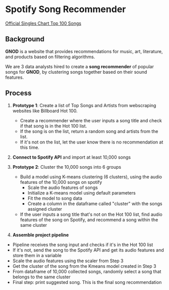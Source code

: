 # Spotify Song Recommender
[Official Singles Chart Top 100 Songs](https://www.officialcharts.com/charts/singles-chart/)


## Background
**GNOD** is a website that provides recommendations for music, art, literature, and products based on filtering algorithms. 

We are 3 data analysts hired to create a **song recommender** of popular songs for **GNOD**, by clustering songs together based on their sound features.

## Process
1. **Prototype 1**: Create a list of Top Songs and Artists from webscraping websites like Billboard Hot 100. 
      - Create a recommender where the user inputs a song title and check if that song is in the Hot 100 list.
      - If the song is on the list, return a random song and artists from the list. 
      - If it's not on the list, let the user know there is no recommendation at this time.
      
2. **Connect to Spotify API** and import at least 10,000 songs

3. **Prototype 2**: Cluster the 10,000 songs into 6 groups
      - Build a model using K-means clustering (6 clusters), using the audio features of the 10,000 songs on spotify
          - Scale the audio features of songs 
          - Initialize a K-means model using default parameters
          - Fit the model to song data 
          - Create a column in the dataframe called "cluster" with the songs assigned cluster
      - If the user inputs a song title that's not on the Hot 100 list, find audio features of the song on Spotify, and recommend a song within the same cluster
      
4. **Assemble project pipeline**
  - Pipeline receives the song input and checks if it's in the Hot 100 list
  - If it's not, send the song to the Spotify API and get its audio features and store them in a variable
  - Scale the audio features using the scaler from Step 3
  - Get the cluster of the song from the Kmeans model created in Step 3
  - From dataframe of 10,000 collected songs, randomly select a song that belongs to the same cluster
  - Final step: print suggested song. This is the final song recommendation
